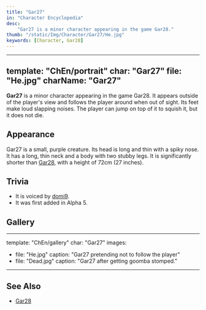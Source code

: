 ```yaml
---
title: "Gar27"
in: "Character Encyclopedia"
desc:
    "Gar27 is a minor character appearing in the game Gar28."
thumb: "/static/Img/Character/Gar27/He.jpg"
keywords: [Character, Gar28]
---
```


---
template: "ChEn/portrait"
char: "Gar27"
file: "He.jpg"
charName: "Gar27"
---

**Gar27** is a minor character appearing in the game Gar28. It appears outside
of the player's view and follows the player around when out of sight. Its feet
make loud slapping noises. The player can jump on top of it to squish it, but it
does not die.

## Appearance

Gar27 is a small, purple creature. Its head is long and thin with a spiky nose.
It has a long, thin neck and a body with two stubby legs. It is significantly
shorter than [Gar28], with a height of 72cm (27 inches).

## Trivia

* It is voiced by [domi9].
* It was first added in Alpha 5.

## Gallery

---
template: "ChEn/gallery"
char: "Gar27"
images:
  - file: "He.jpg"
    caption: "Gar27 pretending not to follow the player"
  - file: "Dead.jpg"
    caption: "Gar27 after getting goomba stomped."
---

## See Also

* [Gar28]

[Gar28]: /characters/Gar28
[domi9]: https://www.youtube.com/@domer_9
